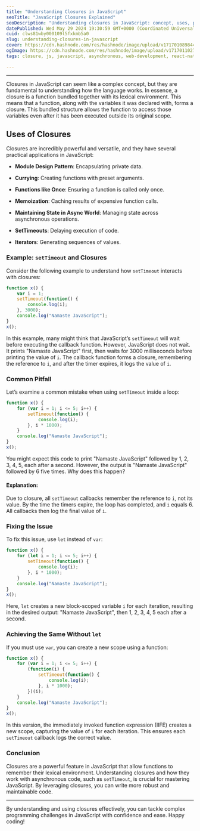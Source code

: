 ```yaml
---
title: "Understanding Closures in JavaScript"
seoTitle: "JavaScript Closures Explained"
seoDescription: "Understanding closures in JavaScript: concept, uses, pitfalls, and examples for mastering asynchronous code and robust applications"
datePublished: Wed May 29 2024 19:30:59 GMT+0000 (Coordinated Universal Time)
cuid: clws81wby000109l5fxkmb5a0
slug: understanding-closures-in-javascript
cover: https://cdn.hashnode.com/res/hashnode/image/upload/v1717010898449/51899396-f2c6-48c4-83c2-13a5392e6dbe.jpeg
ogImage: https://cdn.hashnode.com/res/hashnode/image/upload/v1717011027617/f33e521d-6d24-42d6-990c-d0a7fe05e7d0.jpeg
tags: closure, js, javascript, asynchronous, web-development, react-native, fundamentals, reactjs, javascript-framework, memoization, settimeout, iterator, currying, lexical-scope, next-js-tips

---
```


---

Closures in JavaScript can seem like a complex concept, but they are fundamental to understanding how the language works. In essence, a closure is a function bundled together with its lexical environment. This means that a function, along with the variables it was declared with, forms a closure. This bundled structure allows the function to access those variables even after it has been executed outside its original scope.

## Uses of Closures

Closures are incredibly powerful and versatile, and they have several practical applications in JavaScript:

* **Module Design Pattern**: Encapsulating private data.
    
* **Currying**: Creating functions with preset arguments.
    
* **Functions like Once**: Ensuring a function is called only once.
    
* **Memoization**: Caching results of expensive function calls.
    
* **Maintaining State in Async World**: Managing state across asynchronous operations.
    
* **SetTimeouts**: Delaying execution of code.
    
* **Iterators**: Generating sequences of values.
    

### Example: `setTimeout` and Closures

Consider the following example to understand how `setTimeout` interacts with closures:

```javascript
function x() {
    var i = 1;
    setTimeout(function() {
        console.log(i);
    }, 3000);
    console.log("Namaste JavaScript");
}
x();
```

In this example, many might think that JavaScript’s `setTimeout` will wait before executing the callback function. However, JavaScript does not wait. It prints "Namaste JavaScript" first, then waits for 3000 milliseconds before printing the value of `i`. The callback function forms a closure, remembering the reference to `i`, and after the timer expires, it logs the value of `i`.

### Common Pitfall

Let’s examine a common mistake when using `setTimeout` inside a loop:

```javascript
function x() {
    for (var i = 1; i <= 5; i++) {
        setTimeout(function() {
            console.log(i);
        }, i * 1000);
    }
    console.log("Namaste JavaScript");
}
x();
```

You might expect this code to print "Namaste JavaScript" followed by 1, 2, 3, 4, 5, each after a second. However, the output is "Namaste JavaScript" followed by 6 five times. Why does this happen?

#### Explanation:

Due to closure, all `setTimeout` callbacks remember the reference to `i`, not its value. By the time the timers expire, the loop has completed, and `i` equals 6. All callbacks then log the final value of `i`.

### Fixing the Issue

To fix this issue, use `let` instead of `var`:

```javascript
function x() {
    for (let i = 1; i <= 5; i++) {
        setTimeout(function() {
            console.log(i);
        }, i * 1000);
    }
    console.log("Namaste JavaScript");
}
x();
```

Here, `let` creates a new block-scoped variable `i` for each iteration, resulting in the desired output: "Namaste JavaScript", then 1, 2, 3, 4, 5 each after a second.

### Achieving the Same Without `let`

If you must use `var`, you can create a new scope using a function:

```javascript
function x() {
    for (var i = 1; i <= 5; i++) {
        (function(i) {
            setTimeout(function() {
                console.log(i);
            }, i * 1000);
        })(i);
    }
    console.log("Namaste JavaScript");
}
x();
```

In this version, the immediately invoked function expression (IIFE) creates a new scope, capturing the value of `i` for each iteration. This ensures each `setTimeout` callback logs the correct value.

### Conclusion

Closures are a powerful feature in JavaScript that allow functions to remember their lexical environment. Understanding closures and how they work with asynchronous code, such as `setTimeout`, is crucial for mastering JavaScript. By leveraging closures, you can write more robust and maintainable code.

---

By understanding and using closures effectively, you can tackle complex programming challenges in JavaScript with confidence and ease. Happy coding!
